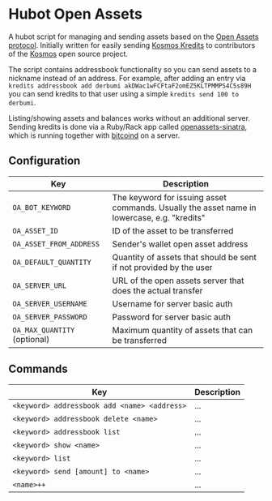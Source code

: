# Hubot Open Assets

A hubot script for managing and sending assets based on the [Open Assets protocol](https://github.com/OpenAssets/open-assets-protocol).
Initially written for easily sending [Kosmos Kredits](https://www.coinprism.info/asset/AbDn6L2AUGnDreUuNkGFEqcxnsoUP4HCjm)
to contributors of the [Kosmos](https://kosmos.org) open source project.

The script contains addressbook functionality so you can send assets to a
nickname instead of an address. For example, after adding an entry via `kredits
addressbook add derbumi akDWac1wFCFtaF2omEZ5KLTPMMPS4C5s89H` you can send
kredits to that user using a simple `kredits send 100 to derbumi`.

Listing/showing assets and balances works without an additional server. Sending
kredits is done via a Ruby/Rack app called
[openassets-sinatra](https://github.com/67P/openassets-sinatra), which is
running together with [bitcoind](https://github.com/bitcoin/bitcoin) on a server.

## Configuration

| Key | Description |
| --- | ----------- |
| `OA_BOT_KEYWORD` | The keyword for issuing asset commands. Usually the asset name in lowercase, e.g. "kredits" |
| `OA_ASSET_ID` | ID of the asset to be transferred |
| `OA_ASSET_FROM_ADDRESS` | Sender's wallet open asset address |
| `OA_DEFAULT_QUANTITY` | Quantity of assets that should be sent if not provided by the user |
| `OA_SERVER_URL` | URL of the open assets server that does the actual transfer |
| `OA_SERVER_USERNAME` | Username for server basic auth |
| `OA_SERVER_PASSWORD` | Password for server basic auth |
| `OA_MAX_QUANTITY` (optional) | Maximum quantity of assets that can be transferred |

## Commands

| Key | Description |
| --- | ----------- |
| `<keyword> addressbook add <name> <address>` | ... |
| `<keyword> addressbook delete <name>` | ... |
| `<keyword> addressbook list` | ... |
| `<keyword> show <name>` | ... |
| `<keyword> list` | ... |
| `<keyword> send [amount] to <name>` | ... |
| `<name>++` | ... |
